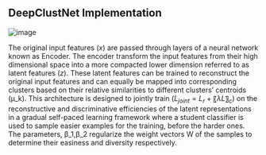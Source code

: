 ## DeepClustNet Implementation

![image](https://github.com/user-attachments/assets/15bfbb9f-338d-4d25-ac14-f4374ffa762d)

The original input features ($x$) are passed through layers of a neural network known as Encoder. The encoder transform the input features from their high dimensional space into a more compacted lower dimension referred to as latent features ($z$). These latent features can be trained to reconstruct the original input features and can equally be mapped into corresponding clusters based on their relative similarities to different clusters’ centroids (μ_k). This architecture is designed to jointly train ($L_{joint}  = L_r  + 〖λL〗_c$) on the reconstructive and discriminative efficiencies of the latent representations in a gradual self-paced learning framework where a student classifier is used to sample easier examples for the training, before the harder ones. The parameters, β_1,β_2 regularize the weight vectors W of the samples to determine their easiness and diversity respectively.
